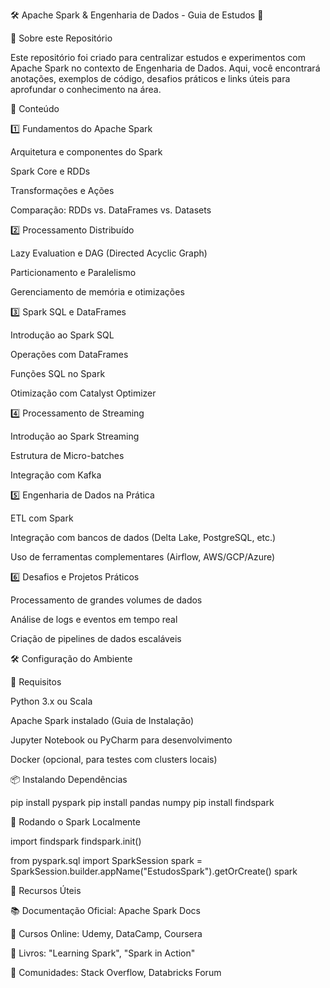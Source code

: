🛠️ Apache Spark & Engenharia de Dados - Guia de Estudos 🚀

📌 Sobre este Repositório

Este repositório foi criado para centralizar estudos e experimentos com Apache Spark no contexto de Engenharia de Dados. Aqui, você encontrará anotações, exemplos de código, desafios práticos e links úteis para aprofundar o conhecimento na área.

📖 Conteúdo

1️⃣ Fundamentos do Apache Spark

Arquitetura e componentes do Spark

Spark Core e RDDs

Transformações e Ações

Comparação: RDDs vs. DataFrames vs. Datasets

2️⃣ Processamento Distribuído

Lazy Evaluation e DAG (Directed Acyclic Graph)

Particionamento e Paralelismo

Gerenciamento de memória e otimizações

3️⃣ Spark SQL e DataFrames

Introdução ao Spark SQL

Operações com DataFrames

Funções SQL no Spark

Otimização com Catalyst Optimizer

4️⃣ Processamento de Streaming

Introdução ao Spark Streaming

Estrutura de Micro-batches

Integração com Kafka

5️⃣ Engenharia de Dados na Prática

ETL com Spark

Integração com bancos de dados (Delta Lake, PostgreSQL, etc.)

Uso de ferramentas complementares (Airflow, AWS/GCP/Azure)

6️⃣ Desafios e Projetos Práticos

Processamento de grandes volumes de dados

Análise de logs e eventos em tempo real

Criação de pipelines de dados escaláveis

🛠️ Configuração do Ambiente

📌 Requisitos

Python 3.x ou Scala

Apache Spark instalado (Guia de Instalação)

Jupyter Notebook ou PyCharm para desenvolvimento

Docker (opcional, para testes com clusters locais)

📦 Instalando Dependências

pip install pyspark
pip install pandas numpy
pip install findspark

🚀 Rodando o Spark Localmente

import findspark
findspark.init()

from pyspark.sql import SparkSession
spark = SparkSession.builder.appName("EstudosSpark").getOrCreate()
spark

🔗 Recursos Úteis

📚 Documentação Oficial: Apache Spark Docs

🎥 Cursos Online: Udemy, DataCamp, Coursera

📖 Livros: "Learning Spark", "Spark in Action"

💬 Comunidades: Stack Overflow, Databricks Forum
